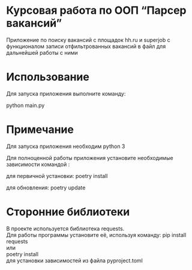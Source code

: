 # Курсовая работа по ООП “Парсер вакансий”

Приложение по поиску вакансий с площадок hh.ru и superjob с функционалом записи отфильтрованных вакансий в файл для дальнейшей работы с ними

# Использование
Для запуска приложения выполните команду:

python main.py

# Примечание
Для запуска приложения необходим python 3

Для полноценной работы приложения установите необходимые зависимости командой :

для первичной установки:
poetry install

для обновления:
poetry update

# Сторонние библиотеки

В проекте используется библиотека requests.\
Для работы программы установите её, используя команду: pip install requests\
или\
poetry install \
для установки зависимостей из файла pyproject.toml
